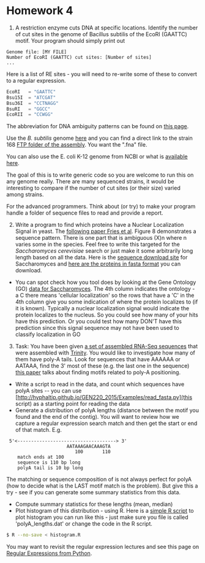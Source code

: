Homework 4
==========


1. A restriction enzyme cuts DNA at specific locations. Identify the
number of cut sites in the genome of Bacillus subtilis of the EcoRI
(GAATTC) motif. Your program should simply print out

```text
Genome file: [MY FILE]
Number of EcoRI (GAATTC) cut sites: [Number of sites]
...
````

Here is a list of RE sites - you will need to re-write some of these to convert to a regular expression.

```python
EcoRI   = "GAATTC" 
Bsu15I  = "ATCGAT"  
Bsu36I  = "CCTNAGG"
BsuRI   = "GGCC"
EcoRII  = "CCWGG"
```

The abbreviation for DNA ambiguity patterns can be found on [this page](https://en.wikipedia.org/wiki/Nucleic_acid_notation). 

Use the _B. subtilis_ genome [here](http://www.ncbi.nlm.nih.gov/genome/genomes/665) and you can find a direct link to the strain 168 [FTP folder of the
assembly](ftp://ftp.ncbi.nlm.nih.gov/genomes/all/GCF_000009045.1_ASM904v1). You want the ".fna" file.

You can also use the E. coli K-12 genome from NCBI or what is
[available
here](http://hyphaltip.github.io/GEN220_2015/data/Ecoli_K-12.fasta).

The goal of this is to write generic code so you are welcome to run
this on any genome really. There are many sequenced strains, it would
be interesting to compare if the number of cut sites (or their size)
varied among strains.

For the advanced programmers. Think about (or try) to make your
program handle a folder of sequence files to read and provide a
report.


2. Write a program to find which proteins have a Nuclear Localization
Signal in yeast. The [following paper Fries et
al](http://www.jbc.org/content/282/27/19292.full). Figure 8
demonstrates a sequence pattern. There is one part that is ambiguous
(X)n where n varies some in the species. Feel free to write this
targeted for the _Saccharomyces cerevisiae_ search or just make it
some arbitrarily long length based on all the data.  Here is the
[sequence download
site](http://www.yeastgenome.org/download-data/sequence) for
Saccharomyces and [here are the proteins in fasta
format](http://downloads.yeastgenome.org/sequence/S288C_reference/orf_protein/orf_trans_all.fasta.gz)
you can download.

* You can spot check how you tool does by looking at the Gene Ontology
  (GO) [data for
  Saccharomyces](http://downloads.yeastgenome.org/curation/literature/go_slim_mapping.tab). The
  4th column indicates the ontology - a C there means 'cellular
  localization' so the rows that have a 'C' in the 4th column give you
  some indication of where the protein localizes to (if it is
  known). Typically a nuclear localization signal would indicate the
  protein localizes to the nucleus. So you could see how many of your
  hits have this prediction. Or you could test how many DON'T have
  this prediction since this signal sequence may not have been used to
  classify localization in GO

3. Task: You have been given [a set of assembled RNA-Seq
sequences](http://hyphaltip.github.io/GEN220_2015/data/Scer_Trinity.fasta.gz)
that were assembled with
[Trinity](https://trinityrnaseq.github.io/). You would like to
investigate how many of them have poly-A tails. Look for sequences
that have AAAAAA or AATAAA, find the 3' most of these (e.g. the last
one in the sequence) [this
paper](http://nar.oxfordjournals.org/content/27/24/4751.full) talks
about finding motifs related to poly-A positioning.

- Write a script to read in the data, and count which sequences have polyA sites
 -- you can use [http://hyphaltip.github.io/GEN220_2015/Examples/read_fasta.py](this script) as a starting point for reading the data
- Generate a distribution of polyA lengths (distance between the motif you found and the end of the contig). You will want to review how we capture a regular expression search match and then get the start or end of that match. E.g.
```text
 5'<------------------------------------> 3' 
                      AATAAAGAACAAAGTA
                         100       110
	match ends at 100
	sequence is 110 bp long
	polyA tail is 10 bp long
```

The matching or sequence composition of is not always perfect for
polyA (how to decide what is the LAST motif match is the problem). But give this a try - see if you can generate some summary statistics from this data.
	
- Compute summary statistics for these lengths (mean, median)
- Plot histogram of this distribution - using R. Here is a [simple R script](http://hyphaltip.github.io/GEN220_2015/Examples/histogram.R) to plot histogram you can run like this - just make sure you file is called 'polyA_lengths.dat' or change the code in the R script.
```bash
$ R --no-save < histogram.R
```

You may want to revisit the regular expression lectures and see this page on [Regular Expressions from Python](https://docs.python.org/2/library/re.html).
